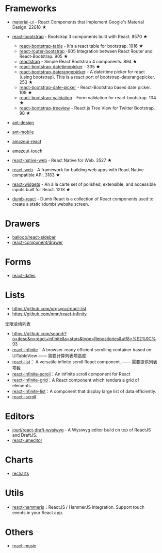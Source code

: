 # Frameworks
- [material-ui](https://github.com/callemall/material-ui) - React Components that Implement Google's Material Design. 22618 ★
- [react-bootstrap](https://react-bootstrap.github.io) - Bootstrap 3 components built with React. 8570 ★

    - [react-bootstrap-table](https://github.com/AllenFang/react-bootstrap-table) - It's a react table for bootstrap. 1016 ★
    - [react-router-bootstrap](https://github.com/react-bootstrap/react-router-bootstrap) -905 Integration between React Router and React-Bootstrap. 905 ★ 
    - [reactstrap](https://github.com/reactstrap/reactstrap) - Simple React Bootstrap 4 components. 894 ★
    - [react-bootstrap-datetimepicker](https://github.com/quri/react-bootstrap-datetimepicker) - 335 ★
    - [react-bootstrap-daterangepicker](https://github.com/skratchdot/react-bootstrap-daterangepicker) - A date/time picker for react (using bootstrap). This is a react port of bootstrap-daterangepicker. 253 ★
    - [react-bootstrap-date-picker](https://github.com/pushtell/react-bootstrap-date-picker) - React-Bootstrap based date picker. 109 ★
    - [react-bootstrap-validation](https://github.com/heilhead/react-bootstrap-validation) - Form validation for react-bootstrap. 104 ★
    - [react-bootstrap-treeview](https://github.com/jonmiles/react-bootstrap-treeview) - React.js Tree View for Twitter Bootstrap. 98 ★

- [ant-design](https://github.com/ant-design/ant-design)
- [ant-mobile](https://mobile.ant.design/)
- [amazeui-react](https://github.com/amazeui/amazeui-react)
- [amazeui-touch](https://github.com/amazeui/amazeui-touch)
- [react-native-web](https://github.com/necolas/react-native-web) - React Native for Web. 3527 ★
- [react-web](https://github.com/taobaofed/react-web) - A framework for building web apps with React Native compatible API. 3183 ★
- [react-widgets](https://github.com/jquense/react-widgets) - An à la carte set of polished, extensible, and accessible inputs built for React. 1218 ★
- [dumb-react](https://github.com/bradfrost/dumb-react) - Dumb React is a collection of React components used to create a static (dumb) website screen.

# Drawers
- [balloob/react-sidebar](https://github.com/balloob/react-sidebar)
- [react-component/drawer](https://github.com/react-component/drawer)

# Forms
- [react-dates](https://github.com/airbnb/react-dates)

# Lists
- https://github.com/orgsync/react-list
- https://github.com/nmn/react-infinity

无限滚动列表

- https://github.com/search?o=desc&q=react+infinite&s=stars&type=Repositories&utf8=%E2%9C%93
- [react-infinite](https://github.com/seatgeek/react-infinite)：A browser-ready efficient scrolling container based on UITableView —— 需要计算列表项高度
- [react-list](https://github.com/orgsync/react-list)： A versatile infinite scroll React component. —— 需要提供列表项数
- [react-infinite-scroll](https://github.com/guillaumervls/react-infinite-scroll)：An infinite scroll component for React
- [react-infinite-grid](https://github.com/ggordan/react-infinite-grid)：A React component which renders a grid of elements.
- [react-infinite-list](https://github.com/jankopriva/react-infinite-list)：A component that display large list of data efficiently.
- [react-iscroll](https://github.com/schovi/react-iscroll)

# Editors
- [jpuri/react-draft-wysiwyg](https://github.com/jpuri/react-draft-wysiwyg) - A Wysiwyg editor build on top of ReactJS and DraftJS.
- [react-umeditor](https://github.com/liuhong1happy/react-umeditor)

# Charts
- [recharts](https://github.com/recharts/recharts)

# Utils
- [react-hammerjs](https://github.com/JedWatson/react-hammerjs)：ReactJS / HammerJS integration. Support touch events in your React app.

# Others
- [react-music](https://github.com/FormidableLabs/react-music)
